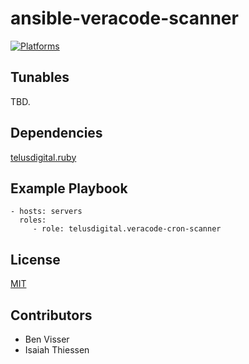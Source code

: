 # ansible-veracode-scanner

[![Platforms](http://img.shields.io/badge/platforms-ubuntu-lightgrey.svg?style=flat)](#)

Tunables
--------
TBD.

Dependencies
------------
[telusdigital.ruby](https://github.com/telusdigital/ansible-ruby/)

Example Playbook
----------------
    - hosts: servers
      roles:
         - role: telusdigital.veracode-cron-scanner


License
-------
[MIT](https://tldrlegal.com/license/mit-license)

Contributors
------------
* Ben Visser
* Isaiah Thiessen
